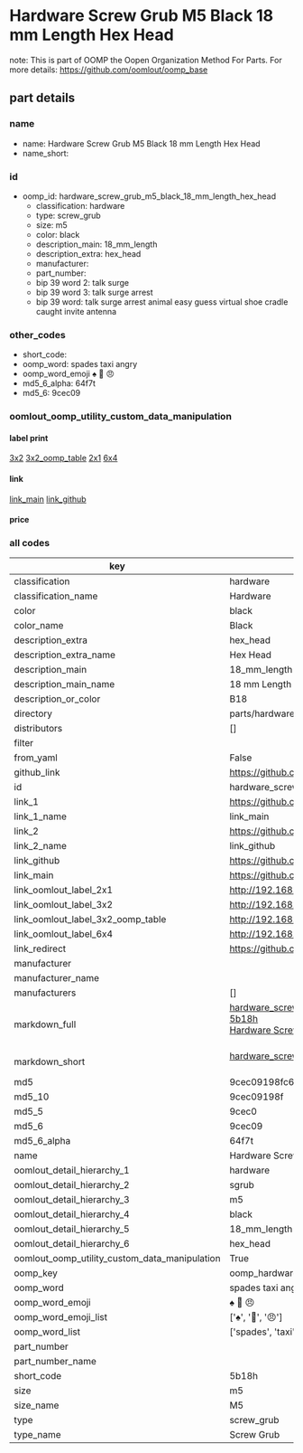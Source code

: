 # Hardware Screw Grub M5 Black 18 mm Length Hex Head  

note: This is part of OOMP the Oopen Organization Method For Parts. For more details: https://github.com/oomlout/oomp_base

##  part details
  







### name
* name: Hardware Screw Grub M5 Black 18 mm Length Hex Head
* name_short: 
### id
* oomp_id: hardware_screw_grub_m5_black_18_mm_length_hex_head
  * classification: hardware
  * type: screw_grub
  * size: m5
  * color: black
  * description_main: 18_mm_length
  * description_extra: hex_head
  * manufacturer: 
  * part_number: 
  * bip 39 word 2: talk surge
  * bip 39 word 3: talk surge arrest
  * bip 39 word: talk surge arrest animal easy guess virtual shoe cradle caught invite antenna

### other_codes
* short_code: 
* oomp_word: spades taxi angry
* oomp_word_emoji :spades: :taxi: :angry:
* md5_6_alpha: 64f7t
* md5_6: 9cec09






### oomlout_oomp_utility_custom_data_manipulation
#### label print
[3x2](http://192.168.1.245:1112/?label=oomp%2064f7t)
[3x2_oomp_table](http://192.168.1.108:1112/?label=oomp%2064f7t)
[2x1](http://192.168.1.242:1112/?label=oomp%2064f7t)
[6x4](http://192.168.1.55:1112/?label=oomp%2064f7t)    

#### link

[link_main](https://github.com/oomlout/oomlout_oomp_version_1_messy/tree/main/parts/hardware_screw_grub_m5_black_18_mm_length_hex_head) [link_github](https://github.com/oomlout/oomlout_oomp_version_1_messy/tree/main/parts/hardware_screw_grub_m5_black_18_mm_length_hex_head)                             

#### price







### all codes 
| key | value |  
| --- | --- |  
| classification | hardware |  
| classification_name | Hardware |  
| color | black |  
| color_name | Black |  
| description_extra | hex_head |  
| description_extra_name | Hex Head |  
| description_main | 18_mm_length |  
| description_main_name | 18 mm Length |  
| description_or_color | B18 |  
| directory | parts/hardware_screw_grub_m5_black_18_mm_length_hex_head |  
| distributors | [] |  
| filter |  |  
| from_yaml | False |  
| github_link | https://github.com/oomlout/oomlout_oomp_part_src/tree/main/parts/hardware_screw_grub_m5_black_18_mm_length_hex_head |  
| id | hardware_screw_grub_m5_black_18_mm_length_hex_head |  
| link_1 | https://github.com/oomlout/oomlout_oomp_version_1_messy/tree/main/parts/hardware_screw_grub_m5_black_18_mm_length_hex_head |  
| link_1_name | link_main |  
| link_2 | https://github.com/oomlout/oomlout_oomp_version_1_messy/tree/main/parts/hardware_screw_grub_m5_black_18_mm_length_hex_head |  
| link_2_name | link_github |  
| link_github | https://github.com/oomlout/oomlout_oomp_version_1_messy/tree/main/parts/hardware_screw_grub_m5_black_18_mm_length_hex_head |  
| link_main | https://github.com/oomlout/oomlout_oomp_version_1_messy/tree/main/parts/hardware_screw_grub_m5_black_18_mm_length_hex_head |  
| link_oomlout_label_2x1 | http://192.168.1.242:1112/?label=oomp%2064f7t |  
| link_oomlout_label_3x2 | http://192.168.1.245:1112/?label=oomp%2064f7t |  
| link_oomlout_label_3x2_oomp_table | http://192.168.1.108:1112/?label=oomp%2064f7t |  
| link_oomlout_label_6x4 | http://192.168.1.55:1112/?label=oomp%2064f7t |  
| link_redirect | https://github.com/oomlout/oomlout_oomp_version_1_messy/tree/main/parts/hardware_screw_grub_m5_black_18_mm_length_hex_head |  
| manufacturer |  |  
| manufacturer_name |  |  
| manufacturers | [] |  
| markdown_full | [hardware_screw_grub_m5_black_18_mm_length_hex_head](none)<br>[5b18h](none)<br>[Hardware Screw Grub M5 Black 18 Mm Length Hex Head](none)<br><br> |  
| markdown_short | [hardware_screw_grub_m5_black_18_mm_length_hex_head](none)<br><br> |  
| md5 | 9cec09198fc67e8d9da2e09018f696ec |  
| md5_10 | 9cec09198f |  
| md5_5 | 9cec0 |  
| md5_6 | 9cec09 |  
| md5_6_alpha | 64f7t |  
| name | Hardware Screw Grub M5 Black 18 mm Length Hex Head |  
| oomlout_detail_hierarchy_1 | hardware |  
| oomlout_detail_hierarchy_2 | sgrub |  
| oomlout_detail_hierarchy_3 | m5 |  
| oomlout_detail_hierarchy_4 | black |  
| oomlout_detail_hierarchy_5 | 18_mm_length |  
| oomlout_detail_hierarchy_6 | hex_head |  
| oomlout_oomp_utility_custom_data_manipulation | True |  
| oomp_key | oomp_hardware_screw_grub_m5_black_18_mm_length_hex_head |  
| oomp_word | spades taxi angry |  
| oomp_word_emoji | :spades: :taxi: :angry: |  
| oomp_word_emoji_list | [':spades:', ':taxi:', ':angry:'] |  
| oomp_word_list | ['spades', 'taxi', 'angry'] |  
| part_number |  |  
| part_number_name |  |  
| short_code | 5b18h |  
| size | m5 |  
| size_name | M5 |  
| type | screw_grub |  
| type_name | Screw Grub |  
